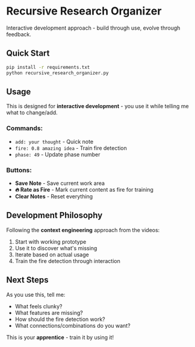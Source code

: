 # Recursive Research Organizer

Interactive development approach - build through use, evolve through feedback.

## Quick Start

```bash
pip install -r requirements.txt
python recursive_research_organizer.py
```

## Usage

This is designed for **interactive development** - you use it while telling me what to change/add.

### Commands:
- `add: your thought` - Quick note
- `fire: 0.8 amazing idea` - Train fire detection
- `phase: 49` - Update phase number

### Buttons:
- **Save Note** - Save current work area
- **🔥 Rate as Fire** - Mark current content as fire for training
- **Clear Notes** - Reset everything

## Development Philosophy

Following the **context engineering** approach from the videos:
1. Start with working prototype
2. Use it to discover what's missing
3. Iterate based on actual usage
4. Train the fire detection through interaction

## Next Steps

As you use this, tell me:
- What feels clunky?
- What features are missing?
- How should the fire detection work?
- What connections/combinations do you want?

This is your **apprentice** - train it by using it!

